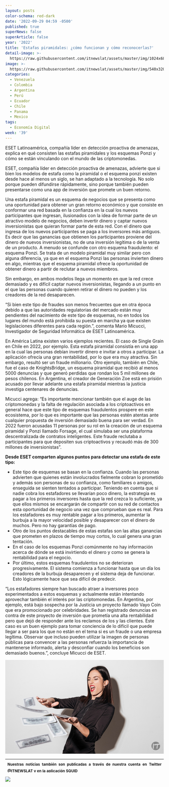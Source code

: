 ```yaml
---
layout: posts
color-schema: red-dark
date: '2022-09-29 04:59 -0500'
published: true
superNews: false
superArticle: false
year: '2022'
title: 'Estafas piramidales: ¿cómo funcionan y cómo reconocerlas?'
detail-image: >-
  https://raw.githubusercontent.com/itnewslat/assets/master/img/1024x680/mujer-con-dinero-g.jpg
image: >-
  https://raw.githubusercontent.com/itnewslat/assets/master/img/540x320/mujer-con-dinero-p.jpg
categories:
  - Venezuela
  - Colombia
  - Argentina
  - Perú
  - Ecuador
  - Chile
  - Panama
  - Mexico
tags:
  - Economía Digital
week: '39'
---
```

ESET Latinoamérica, compañía líder en detección proactiva de amenazas, explica en qué consisten las estafas piramidales y los esquemas Ponzi y cómo se están vinculando con el mundo de las criptomonedas.

ESET, compañía líder en detección proactiva de amenazas, advierte que si bien los modelos de estafa como la piramidal o el esquema ponzi existen desde hace al menos un siglo, se han adaptado a la tecnología. No solo porque pueden difundirse rápidamente, sino porque también pueden presentarse como una app de inversión que promete un buen retorno.

Una estafa piramidal es un esquema de negocios que se presenta como una oportunidad para obtener un gran retorno económico y que consiste en conformar una red basada en la confianza en la cual los nuevos participantes que ingresan, ilusionados con la idea de formar parte de un atractivo modelo de negocios, deben invertir dinero y captar nuevos inversionistas que quieran formar parte de esta red. Con el dinero que ingresa de los nuevos participantes se paga a los inversores más antiguos. Es decir que las ganancias que obtienen los participantes proviene del dinero de nuevos inversionistas, no de una inversión legítima o de la venta de un producto. A menudo se confunde con otro esquema fraudulento: el esquema Ponzi. Se trata de un modelo piramidal muy similar pero con alguna diferencia, ya que en el esquema Ponzi las personas invierten dinero en algo, mientras que el esquema piramidal ofrece la oportunidad de obtener dinero a partir de reclutar a nuevos miembros.

Sin embargo, en ambos modelos llega un momento en que la red crece demasiado y es difícil captar nuevos inversionistas, llegando a un punto en el que las personas cuando quieren retirar el dinero no pueden y los creadores de la red desaparecen.

“Si bien este tipo de fraudes son menos frecuentes que en otra época debido a que las autoridades regulatorias del mercado están muy pendientes del nacimiento de este tipo de esquemas, no en todos los lugares del mundo está prohibida su puesta en marcha ya que existen legislaciones diferentes para cada región.”, comenta Mario Micucci, Investigador de Seguridad Informática de ESET Latinoamérica.

En América Latina existen varios ejemplos recientes. El caso de Single Grain en Chile en 2022, por ejemplo. Esta estafa piramidal consistía en una app en la cual las personas debían invertir dinero e invitar a otros a participar. La aplicación ofrecía una gran rentabilidad, por lo que era muy atractiva. Sin embargo, resultó ser un fraude millonario. Otro ejemplo, también en Chile, fue el caso de KnightsBridge, un esquema piramidal que recibió al menos 5000 denuncias y que generó perdidas que rondan los 5 mil millones de pesos chilenos. En Argentina, el creador de Generación Zoe está en prisión acusado por llevar adelante una estafa piramidal mientras la justicia investiga centenares de denuncias.

Micucci agrega: “Es importante mencionar también que el auge de las criptomonedas y la falta de regulación asociada a los criptoactivos en general hace que este tipo de esquemas fraudulentos prospere en este ecosistema, por lo que es importante que las personas estén atentas ante cualquier propuesta de inversión demasiado buena para ser verdad. En 2022 fueron acusadas 11 personas por su rol en la creación de un esquema piramidal y Ponzi llamado Forsage, el cual simulaba ser una plataforma descentralizada de contratos inteligentes. Este fraude reclutaba a participantes para que depositen sus criptoactivos y recaudó más de 300 millones de inversionistas”.

**Desde ESET comparten algunos puntos para detectar una estafa de este tipo:**

- Este tipo de esquemas se basan en la confianza. Cuando las personas advierten que quienes están involucrados fielmente cobran lo prometido y además son personas de su confianza, como familiares o amigos, enseguida se sienten tentados a participar. Teniendo en cuenta que si nadie cobra los estafadores se llevarían poco dinero, la estrategia es pagar a los primeros inversores hasta que la red crezca lo suficiente, ya que ellos mismos se encargarán de compartir con su red de contactos esta oportunidad de negocio una vez que comprueban que es real. Para los estafadores es muy rentable pagar a los primeros, aumentar la burbuja a la mayor velocidad posible y desaparecer con el dinero de muchos. Pero no hay garantías de pago.
- Otro de los puntos destacables de estas estafas son las altas ganancias que prometen en plazos de tiempo muy cortos, lo cual genera una gran tentación.
- En el caso de los esquemas Ponzi comúnmente no hay información acerca de dónde se está invirtiendo el dinero y como se genera la rentabilidad para el negocio.
- Por último, estos esquemas fraudulentos no se deterioran progresivamente. El sistema comienza a funcionar hasta que un día los creadores de la burbuja desaparecen y el sistema deja de funcionar. Esto lógicamente hace que sea difícil de predecir.

 “Los estafadores siempre han buscado atraer a inversores poco experimentados a estos esquemas y actualmente están intentando aprovechar también el interés por las criptomonedas. En Argentina, por ejemplo, está bajo sospecha por la Justicia un proyecto llamado Vayo Coin que era promocionado por celebridades. Se han registrado denuncias en contra de este proyecto de inversión que prometía una alta rentabilidad pero que dejó de responder ante los reclamos de los y las clientes. Este caso es un buen ejemplo para tomar conciencia de lo difícil que puede llegar a ser para los que no están en el tema si es un fraude o una empresa legítima. Observar que incluso pueden utilizar la imagen de personas públicas para convencer a las personas refuerza la importancia de mantenerse informado, alerta y desconfiar cuando los beneficios son demasiado buenos.”, concluye Micucci de ESET.

![](https://raw.githubusercontent.com/itnewslat/assets/master/img/540x320/mujer-con-dinero-p.jpg)

<table style="height: 42px;" width="569">
<tbody>
<tr>
<td style="text-align: justify;"><sub><strong>Nuestras noticias también son publicadas a través de nuestra cuenta en Twitter <a href="https://twitter.com/itnewslat?lang=es">@ITNEWSLAT</a> y en la aplicación <a href="https://squidapp.co/en/">SQUID</a></strong></sub></td>
</tr>
</tbody>
</table>

<img src="https://tracker.metricool.com/c3po.jpg?hash=56f88a41e39ab42c063cc51676587a04"/>